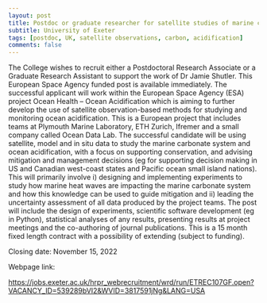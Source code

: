 ```yaml
---
layout: post
title: Postdoc or graduate researcher for satellite studies of marine carbon and ocean acidification (Exeter, UK)
subtitle: University of Exeter
tags: [postdoc, UK, satellite observations, carbon, acidification]
comments: false
---
```

The College wishes to recruit either a Postdoctoral Research Associate or a Graduate Research Assistant to support the work of Dr Jamie Shutler. This European Space Agency funded post is available immediately. The successful applicant will work within the European Space Agency (ESA) project Ocean Health – Ocean Acidification which is aiming to further develop the use of satellite observation-based methods for studying and monitoring ocean acidification. This is a European project that includes teams at Plymouth Marine Laboratory, ETH Zurich, Ifremer and a small company called Ocean Data Lab. The successful candidate will be using satellite, model and in situ data to study the marine carbonate system and ocean acidification, with a focus on supporting conservation, and advising mitigation and management decisions (eg for supporting decision making in US and Canadian west-coast states and Pacific ocean small island nations). This will primarily involve i) designing and implementing experiments to study how marine heat waves are impacting the marine carbonate system and how this knowledge can be used to guide mitigation and ii) leading the uncertainty assessment of all data produced by the project teams.
The post will include the design of experiments, scientific software development (eg in Python), statistical analyses of any results, presenting results at project meetings and the co-authoring of journal publications. This is a 15 month fixed length contract with a possibility of extending (subject to funding).

Closing date: November 15, 2022

Webpage link:

https://jobs.exeter.ac.uk/hrpr_webrecruitment/wrd/run/ETREC107GF.open?VACANCY_ID=539289bVI2&WVID=3817591jNg&LANG=USA
